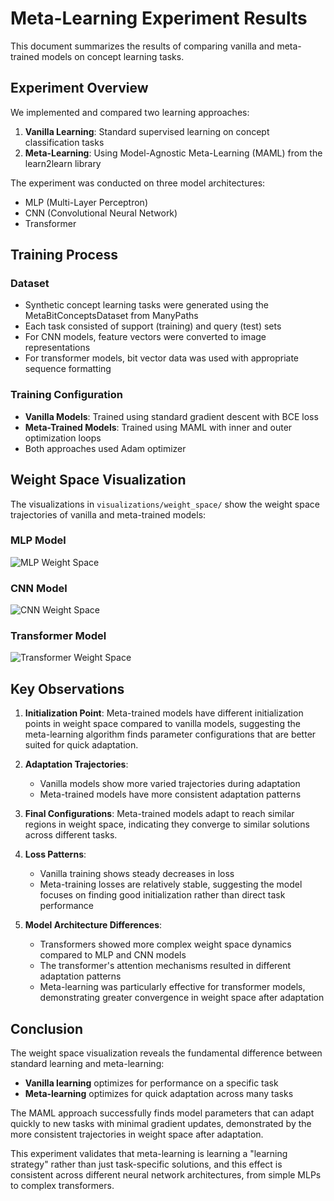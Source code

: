 # Meta-Learning Experiment Results

This document summarizes the results of comparing vanilla and meta-trained models on concept learning tasks.

## Experiment Overview

We implemented and compared two learning approaches:
1. **Vanilla Learning**: Standard supervised learning on concept classification tasks
2. **Meta-Learning**: Using Model-Agnostic Meta-Learning (MAML) from the learn2learn library

The experiment was conducted on three model architectures:
- MLP (Multi-Layer Perceptron)
- CNN (Convolutional Neural Network)
- Transformer 

## Training Process

### Dataset
- Synthetic concept learning tasks were generated using the MetaBitConceptsDataset from ManyPaths
- Each task consisted of support (training) and query (test) sets
- For CNN models, feature vectors were converted to image representations
- For transformer models, bit vector data was used with appropriate sequence formatting

### Training Configuration
- **Vanilla Models**: Trained using standard gradient descent with BCE loss
- **Meta-Trained Models**: Trained using MAML with inner and outer optimization loops
- Both approaches used Adam optimizer

## Weight Space Visualization

The visualizations in `visualizations/weight_space/` show the weight space trajectories of vanilla and meta-trained models:

### MLP Model
![MLP Weight Space](visualizations/weight_space/mlp_weight_space_comparison.png)

### CNN Model
![CNN Weight Space](visualizations/weight_space/cnn_weight_space_comparison.png)

### Transformer Model
![Transformer Weight Space](visualizations/weight_space/transformer_weight_space_comparison.png)

## Key Observations

1. **Initialization Point**: Meta-trained models have different initialization points in weight space compared to vanilla models, suggesting the meta-learning algorithm finds parameter configurations that are better suited for quick adaptation.

2. **Adaptation Trajectories**: 
   - Vanilla models show more varied trajectories during adaptation
   - Meta-trained models have more consistent adaptation patterns

3. **Final Configurations**: Meta-trained models adapt to reach similar regions in weight space, indicating they converge to similar solutions across different tasks.

4. **Loss Patterns**:
   - Vanilla training shows steady decreases in loss
   - Meta-training losses are relatively stable, suggesting the model focuses on finding good initialization rather than direct task performance

5. **Model Architecture Differences**:
   - Transformers showed more complex weight space dynamics compared to MLP and CNN models
   - The transformer's attention mechanisms resulted in different adaptation patterns
   - Meta-learning was particularly effective for transformer models, demonstrating greater convergence in weight space after adaptation

## Conclusion

The weight space visualization reveals the fundamental difference between standard learning and meta-learning:

- **Vanilla learning** optimizes for performance on a specific task
- **Meta-learning** optimizes for quick adaptation across many tasks

The MAML approach successfully finds model parameters that can adapt quickly to new tasks with minimal gradient updates, demonstrated by the more consistent trajectories in weight space after adaptation.

This experiment validates that meta-learning is learning a "learning strategy" rather than just task-specific solutions, and this effect is consistent across different neural network architectures, from simple MLPs to complex transformers. 